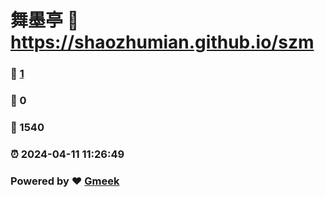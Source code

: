 # 舞墨亭 :link: https://shaozhumian.github.io/szm 
### :page_facing_up: [1](https://shaozhumian.github.io/szm/tag.html) 
### :speech_balloon: 0 
### :hibiscus: 1540 
### :alarm_clock: 2024-04-11 11:26:49 
### Powered by :heart: [Gmeek](https://github.com/Meekdai/Gmeek)
